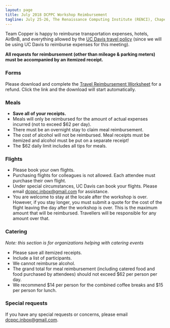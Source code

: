 ```yaml
---
layout: page
title: July 2018 DCPPC Workshop Reimbursement
tagline: July 25-26, The Renaissance Computing Institute (RENCI), Chapel Hill, NC 
---
```


Team Copper is happy to reimburse transportation expenses, hotels, AirBnB,
and everything allowed by the [UC Davis travel policy](https://policy.ucop.edu/doc/3420365/BFB-G-28) 
(since we will be using UC Davis to reimburse expenses for this meeting).

**All requests for reimbursement (other than mileage & parking meters)
must be accompanied by an itemized receipt.**

### Forms
Please download and complete the [Travel Reimbursement Worksheet](https://github.com/dcppc/2018-july-workshop/raw/master/docs/TravelReimbursementWorksheet.doc) for a refund. Click the link and the download will start automatically. 

### Meals
- **Save all of your receipts.** 
- Meals will only be reimbursed for the amount of actual expenses incurred (not to exceed $62 per day).
- There must be an overnight stay to claim meal reimbursement.
- The cost of alcohol will not be reimbursed. Meal receipts must be itemized and alcohol must be put on a separate receipt!
- The $62 daily limit includes all tips for meals.

### Flights
- Please book your own flights. 
- Purchasing flights for colleagues is not allowed. Each attendee must purchase their own flight. 
- Under special circumstances, UC Davis can book your flights. Please email <dcppc.inbox@gmail.com> for assistance. 
- You are welcome to stay at the locale after the workshop is over. However, if you stay longer, you must submit a quote for the cost of the flight leaving the day after the workshop is over. This is the maximum amount that will be reimbursed. Travellers will be responsible for any amount over that.

### Catering
_Note: this section is for organizations helping with catering events_
- Please save all itemized receipts. 
- Include a list of participants.
- We cannot reimburse alcohol.
- The grand total for meal reimbursement (including catered food and food purchased by attendees) should not exceed $62 per person per day. 
- We recommend $14 per person for the combined coffee breaks and $15 per person for lunch.

### Special requests
If you have any special requests or concerns, please email <dcppc.inbox@gmail.com>.
